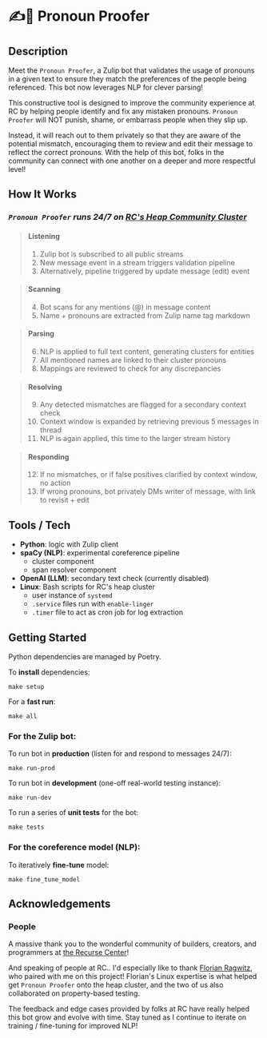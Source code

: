 # ✍️📓 Pronoun Proofer

## Description

Meet the `Pronoun Proofer`, a Zulip bot that validates the usage of pronouns in a given text to ensure they match the preferences of the people being referenced. This bot now leverages NLP for clever parsing!

This constructive tool is designed to improve the community experience at RC by helping people identify and fix any mistaken pronouns. `Pronoun Proofer` will NOT punish, shame, or embarrass people when they slip up. 

Instead, it will reach out to them privately so that they are aware of the potential mismatch, encouraging them to review and edit their message to reflect the correct pronouns. With the help of this bot, folks in the community can connect with one another on a deeper and more respectful level! 


## How It Works

### *`Pronoun Proofer` runs 24/7 on [RC's Heap Community Cluster](https://www.recurse.com/blog/126-heap-sponsors-rc-community-cluster)*

>#### Listening
>1. Zulip bot is subscribed to all public streams
>2. New message event in a stream triggers validation pipeline
>3. Alternatively, pipeline triggered by update message (edit) event 

>#### Scanning
>4. Bot scans for any mentions (@) in message content
>5. Name + pronouns are extracted from Zulip name tag markdown

>#### Parsing
>6. NLP is applied to full text content, generating clusters for entities
>7. All mentioned names are linked to their cluster pronouns
>8. Mappings are reviewed to check for any discrepancies

>#### Resolving
>9. Any detected mismatches are flagged for a secondary context check
>10. Context window is expanded by retrieving previous 5 messages in thread
>11. NLP is again applied, this time to the larger stream history

>#### Responding
>12. If no mismatches, or if false positives clarified by context window, no action
>13. If wrong pronouns, bot privately DMs writer of message, with link to revisit + edit


## Tools / Tech

- **Python**: logic with Zulip client
- **spaCy (NLP)**: experimental coreference pipeline
    - cluster component
    - span resolver component
- **OpenAI (LLM)**: secondary text check (currently disabled)
- **Linux**: Bash scripts for RC's heap cluster
    - user instance of `systemd`
    - `.service` files run with `enable-linger`
    - `.timer` file to act as cron job for log extraction


## Getting Started

Python dependencies are managed by Poetry.

To **install** dependencies:
```
make setup
```

For a **fast run**:
```
make all
```

### For the Zulip bot:

To run bot in **production** (listen for and respond to messages 24/7):
```
make run-prod
```

To run bot in **development** (one-off real-world testing instance):
```
make run-dev
```

To run a series of **unit tests** for the bot:
```
make tests
```

### For the coreference model (NLP):

To iteratively **fine-tune** model:
```
make fine_tune_model
```


## Acknowledgements

### People

A massive thank you to the wonderful community of builders, creators, and programmers at [the Recurse Center](https://www.recurse.com)! 

And speaking of people at RC.. I'd especially like to thank [Florian Ragwitz](https://github.com/rafl), who paired with me on this project! Florian's Linux expertise is what helped get `Pronoun Proofer` onto the heap cluster, and the two of us also collaborated on property-based testing. 

The feedback and edge cases provided by folks at RC have really helped this bot grow and evolve with time. Stay tuned as I continue to iterate on training / fine-tuning for improved NLP! 


